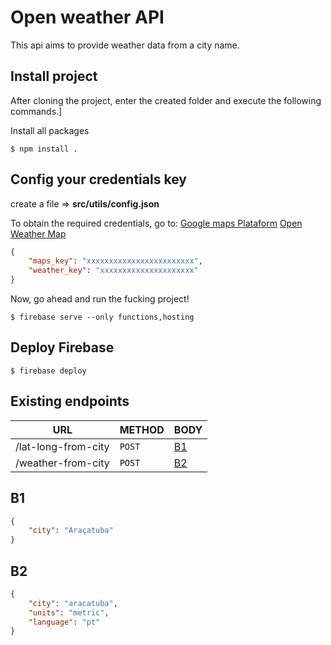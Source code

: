 # Open weather API

This api aims to provide weather data from a city name.

## Install project
After cloning the project, enter the created folder and execute the following commands.]

Install all packages
```shell
$ npm install .
```

## Config your credentials key

create a file => **src/utils/config.json**

To obtain the required credentials, go to:
[Google maps Plataform](https://developers.google.com/maps/documentation/geocoding/start#get-a-key)
[Open Weather Map](https://home.openweathermap.org/api_keys)

```json
{
	"maps_key": "xxxxxxxxxxxxxxxxxxxxxxxx",
	"weather_key": "xxxxxxxxxxxxxxxxxxxxx"
}
```

Now, go ahead and run the fucking project!
```shell
$ firebase serve --only functions,hosting
```
## Deploy Firebase
```shell
$ firebase deploy
```

## Existing endpoints

| URL               |METHOD |BODY      |
|-------------------|-------|----------|
|/lat-long-from-city|`POST` |[B1](#B1)|
|/weather-from-city |`POST` |[B2](#B2)|

## B1
```json
{
	"city": "Araçatuba"
}
```

## B2
```json
{
	"city": "aracatuba",
	"units": "metric",
	"language": "pt"
}
```